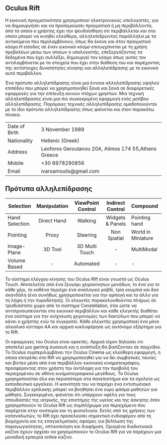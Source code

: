 ## Oculus Rift

Η εικονική πραγματικότητα χρησιμοποιεί ηλεκτρονικούς υπολογιστές, για να δημιουργήσει και να προσομοιώσει πραγματικά ή μη περιβάλλοντα, από τα οποία ο χρήστης έχει την ψευδαίσθηση ότι περιβάλλεται και στα οποία μπορεί να κινηθεί ελεύθερα, αλληλεπιδρώντας παράλληλα με τα αντικείμενα που περιλαμβάνουν, όπως θα έκανε και στον πραγματικό κόσμο.Η είσοδος σε έναν εικονικό κόσμο επιτυγχάνεται με τη χρήση προβολέων μέσω των οποίων ο υπολογιστής, επεξεργάζοντας τα δεδομένα που έχει συλλέξει, δημιουργεί τον κόσμο όπως αυτός τον αντιλαμβάνεται με τα στοιχεία που έχει στην διάθεση του και παρέχοντας της αντίστοιχες δυνατότητες κίνησης και αλληλεπίδρασης με το εικονικό αυτό περιβάλλον.


Ένα πρότυπο αλληλεπίδρασης είναι μια έννοια αλληλεπίδρασης υψηλού επιπέδου που μπορεί να χρησιμοποιηθεί ξανά και ξανά σε διαφορετικές εφαρμογές για την επίτευξη κοινών στόχων χρηστών. Μια τεχνική αλληλεπίδρασης είναι μια πιο συγκεκριμένη εφαρμογή ενός μοτίβου αλληλεπίδρασης. Παρόμοιες τεχνικές αλληλεπίδρασης ομαδοποιούνται με το ίδιο πρότυπο αλληλεπίδρασης όπως φαίνεται και στον παρακάτω πίνακα.


<table>  
  <tr>
    <td>Date of Birth</td>
    <td> 3 November 1989</td>  
  </tr>
  <tr>
    <td>Nationality</td>
    <td>Hellenic (Greek)  </td>  
  </tr>
   <tr>
    <td>Address</td>
    <td>Leoforos Geroulanou 20A, Alimos 174 55,Athens Greece  </td>  
  </tr>
   <tr>
    <td>Mobile</td>
    <td>+30 6978290856 </td>  
  </tr>
   <tr>
    <td>Email</td>
    <td>ivarsamoulis@gmail.com</td>  
  </tr>
</table>



## Πρότυπα αλληλεπίδρασης
| Selection   |      Manipulation      |  ViewPoint Control       |		Indirect Control | Compound 
|-------------|:-------------:| :-------------:|:-------------:|:-------------| 
| Hand Selection   	| Direct Hand 	|	Walking     |  Widgets & Panels	|Pointing hand   
| Pointing  		|Proxy			| Steering		|Non Spatial	|World in Miniature
| Image-Plane		|3D Tool		|3D Multi Touch	|		-		| MultiModal	|	
| Volume Based		|		-		|Automated		|		-		|	-			|


Το σύστημα ελέγχου κίνησης του Oculus Rift είναι γνωστό ως Oculus Touch. Αποτελείται από ένα ζευγάρι χειροκίνητων μονάδων, το ένα για το κάθε χέρι, το καθένα περιέχει ένα αναλογικό ραβδί, τρία κουμπιά και δύο σκανδάλη (ένα συνήθως χρησιμοποιείται για την αρπαγή και το άλλο για τη λήψη ή την πυροδότηση). Οι ελεγκτές παρακολουθούνται πλήρως σε τρισδιάστατο χώρο από το σύστημα Constellation, έτσι ώστε να αντιπροσωπεύονται στο εικονικό περιβάλλον και κάθε ελεγκτής διαθέτει ένα σύστημα για την ανίχνευση χειρονομίες των δακτύλων που μπορεί να κάνει ο χρήστης ενώ τα συγκρατεί. Κάθε ελεγκτής χρησιμοποιεί ένα μόνο αλκαλικό κύτταρο AA και αρχικά κυκλοφόρησε ως αυτόνομο εξάρτημα για το Rift.

Οι εφαρμογες του Oculus είναι αρκετές. Αρχικά είχαν δηλώσει οτι αποτελεί μια gaming συσκευή και η ανάπτυξη θα βασίζονταν σε παιχνίδια. 
Το Oculus συμπεριλαμβάνει την Oculus Cinema ως ελεύθερη εφαρμογή, η οποία επιτρέπει στο Rift να χρησιμοποιηθεί για να δει συμβατικές ταινίες και βίντεο μέσα από ένα περιβάλλον εικονικού κινηματογράφου, προσφέροντας στον χρήστη την αντίληψη για την προβολή του περιεχομένου σε οθόνη κινηματογραφικού μεγέθους. 
Το Oculus χρησιμοποιείται όλο και περισσότερο στα πανεπιστήμια και τα σχολεία ως εκπαιδευτικό εργαλείο. Η ικανότητά του να παρέχει ένα εντυπωσιακό περιβάλλον εμπλοκής μπορεί να βοηθήσει ένα ευρύ φάσμα μαθητών για μάθηση. Συγκεκριμένα, φαίνεται ότι υπάρχουν οφέλη για τους σπουδαστές της ιατρικής, της επιστήμης της υγείας και της άσκησης όταν χρησιμοποιούν το Oculus Rift ως συμπλήρωμα για περιεχόμενο που παρέχεται στην ανατομία και τη φυσιολογία.
Εκτός από τις χρήσεις των καταναλωτών, το Rift έχει προσελκύσει σημαντικό ενδιαφέρον από τη βιομηχανία και τις επαγγελματικές σφαίρες για βελτίωση της παραγωγικότητας, οπτικοποίηση και διαφήμιση.
Ορισμένα διαδικτυακά καζίνο έχουν αρχίσει να χρησιμοποιούν το Oculus Rift για να παρέχουν μια μοναδική εμπειρία online καζίνο.
